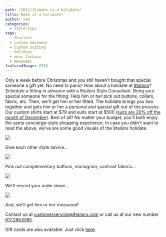 ```yaml
---
path: /2012/12/make-it-a-holidate/
title: Make it a holidate!
author: sam
categories: 
  - style-tips
tags: 
  - 9tailors
  - custom menswear
  - custom suiting
  - holidays
  - mens fashion
  - menswear
featuredImage: 2235
---
```

Only a week before Christmas and you still haven't bought that special someone a gift yet. No need to panic! How about a holidate at [9tailors](http://www.9tailors.com/)? Schedule a fitting in advance with a 9tailors Style Consultant. Bring your special someone for the fitting. Help him or her pick out buttons, collars, fabric, etc. Then, we'll get him or her fitted. The holidate brings you two together and gets him or her a personal and special gift out of the process. Our custom shirts start at $79 and suits start at $500 ([suits are 20% off the month of December](http://9tailors.blogspot.com/2012/12/holidazzle-in-your-suit-get-20-off.html)). Best of all? No matter your budget, you'll both enjoy the same concierge-style shopping experience. In case you didn't want to read the above, we've are some good visuals of the 9tailors holidate.

[![](http://3.bp.blogspot.com/-NDSiANZhYDM/UMoO6FIYWOI/AAAAAAAANOo/XOx-gI8ky6Y/s400/IMG_9578.jpg)](http://3.bp.blogspot.com/-NDSiANZhYDM/UMoO6FIYWOI/AAAAAAAANOo/XOx-gI8ky6Y/s1600/IMG_9578.jpg)

Give each other style advice...

[![](http://4.bp.blogspot.com/-JkaKpwdAz-k/UMoPus3rwGI/AAAAAAAANPA/iAEQeasIEbA/s400/IMG_9662.jpg)](http://4.bp.blogspot.com/-JkaKpwdAz-k/UMoPus3rwGI/AAAAAAAANPA/iAEQeasIEbA/s1600/IMG_9662.jpg)

Pick out complementary buttons, monogram, contrast fabrics...

[![](http://4.bp.blogspot.com/-QSHhNG7ku-0/UMoPfOCM3fI/AAAAAAAANO4/MW7IouT25Gs/s400/IMG_9661.jpg)](http://4.bp.blogspot.com/-QSHhNG7ku-0/UMoPfOCM3fI/AAAAAAAANO4/MW7IouT25Gs/s1600/IMG_9661.jpg)

We'll record your order down...

[![](http://2.bp.blogspot.com/-1J13Krybx5k/UMoQYQ5OGgI/AAAAAAAANPQ/_UXozm6hkkQ/s400/IMG_9719.jpg)](http://2.bp.blogspot.com/-1J13Krybx5k/UMoQYQ5OGgI/AAAAAAAANPQ/_UXozm6hkkQ/s1600/IMG_9719.jpg)

And, we'll get him or her measured!

Contact us at [customerservice@9tailors.com](mailto:customerservice@9tailors.com) or call us at our new number [617.286.6185](http://617.286.6185/).

Gift cards are also available. Just click [here](http://www.9tailors.com/gifts).